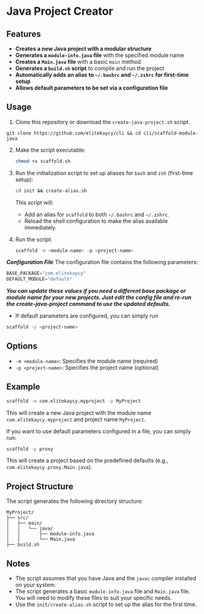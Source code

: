 # Java Project Creator

## Features

- **Creates a new Java project with a modular structure**
- **Generates a `module-info.java` file** with the specified module name
- **Creates a `Main.java` file** with a basic `main` method
- **Generates a `build.sh` script** to compile and run the project
- **Automatically adds an alias to `~/.bashrc` and `~/.zshrc` for first-time setup**
- **Allows default parameters to be set via a configuration file**

## Usage

1. Clone this repository or download the `create-java-project.sh` script.
```
git clone https://github.com/elitekaycy/cli && cd cli/scaffold-module-java
```
2. Make the script executable:
   ```bash
   chmod +x scaffold.sh
   ```

3. Run the initialization script to set up aliases for `bash` and `zsh` (first-time setup):
   ```bash
   cd init && create-alias.sh
   ```

   This script will:
   - Add an alias for `scaffold` to both `~/.bashrc` and `~/.zshrc`.
   - Reload the shell configuration to make the alias available immediately.

4. Run the script:
   ```bash
   scaffold -m <module-name> -p <project-name>
   ```
 ***Configuration File***
The configuration file contains the following parameters:
```java
BASE_PACKAGE="com.elitekaycy"
DEFAULT_MODULE="default"
```
  ***You can update these values if you need a different base package or module name for your new projects. Just edit the config file and re-run the create-java-project command to use the updated defaults.***
        
- If default parameters are configured, you can simply run

```bash
scaffold -p <project-name>
```

## Options

- `-m <module-name>`: Specifies the module name (required)
- `-p <project-name>`: Specifies the project name (optional)

## Example

```bash
scaffold -m com.elitekaycy.myproject -p MyProject
```

This will create a new Java project with the module name `com.elitekaycy.myproject` and project name `MyProject`.

If you want to use default parameters configured in a file, you can simply run:
```bash
scaffold -p proxy
```

This will create a project based on the predefined defaults (e.g., `com.elitekaycy.proxy.Main.java`).

## Project Structure

The script generates the following directory structure:
```
MyProject/
├── src/
│   ├── main/
│   │   └── java/
│   │       ├── module-info.java
│   │       └── Main.java
├── build.sh
```

## Notes

- The script assumes that you have Java and the `javac` compiler installed on your system.
- The script generates a basic `module-info.java` file and `Main.java` file. You will need to modify these files to suit your specific needs.
- Use the `init/create-alias.sh` script to set up the alias for the first time.


